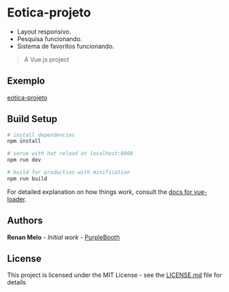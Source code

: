 # Eotica-projeto
* Layout responsivo.
* Pesquisa funcionando.
* Sistema de favoritos funcionando.

> A Vue.js project

## Exemplo
[eotica-projeto](https://eotica-projeto.herokuapp.com/)

## Build Setup

``` bash
# install dependencies
npm install

# serve with hot reload at localhost:8080
npm run dev

# build for production with minification
npm run build
```

For detailed explanation on how things work, consult the [docs for vue-loader](http://vuejs.github.io/vue-loader).

## Authors

**Renan Melo** - *Initial work* - [PurpleBooth](https://github.com/PurpleBooth)


## License

This project is licensed under the MIT License - see the [LICENSE.md](LICENSE.md) file for details

